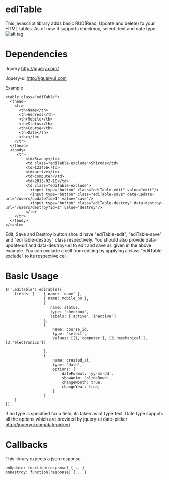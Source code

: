 ediTable
========

This javascript library adds basic RUD(Read, Update and delete) to your HTML tables. As of now it supports checkbox, select, text and date type.
![alt tag](https://raw.github.com/scane/ediTable/master/docs/demo-image.png)

Dependencies
============
Jquery http://jquery.com/

Jquery-ui http://jqueryui.com


Example

    <table class="ediTable">
      <thead>
        <tr>
          <th>Name</th>
          <th>Address</th>
          <th>Mobile</th>
          <th>Status</th>
          <th>Course</th>
          <th>Date</th>
          <th></th>
        </tr>
      </thead>
      <tbody>
         <tr>
             <td>Scanny</td>
             <td class="ediTable-exclude">Shiroda</td>
             <td>123456</td>
             <td>active</td>
             <td>computer</td>
             <td>2013-02-10</td>
             <td class="ediTable-exclude">
               <input type="button" class="ediTable-edit" value="edit"/>
               <input type="button" class="ediTable-save" data-update-url="/users/update?id=1" value="save"/>
               <input type="button" class="ediTable-destroy" data-destroy-url="/users/destroy?id=1" value="destroy"/>
             </td>
        </tr>
      </tbody>
    </table>

Edit, Save and Destroy button should have "ediTable-edit", "ediTable-save" and "ediTable-destroy" class respectively. You should also provide data-update-url and data-destroy-url to edit and save as given in the above example. You can exclude a cell from editing by applying a class "editTable-exclude" to its respective cell.

Basic Usage
===========

    $('.ediTable').ediTable({
        fields: [    { name: 'name' },
                     { name: mobile_no },
                     {
                        name: status,
                        type: 'checkbox',
                        labels: ['active','inactive']
                     },
                     {
                         name: course_id,
                         type: 'select',
                         values: [[1,'computer'], [2,'mechanical'],[3,'electronics']]

                     },
                     {
                         name: created_at,
                         type: 'date',
                         options: {
                             dateFormat: 'yy-mm-dd',
                             showAnim: 'slideDown',
                             changeMonth: true,
                             changeYear: true, 
                         }
                     }
        ]
    }); 

If no type is specified for a field, its taken as of type text. Date type suppots all the options which are provided by jquery-ui date-picker http://jqueryui.com/datepicker/

Callbacks
=========
This library expects a json response.

    onUpdate: function(response) { .. }
    onDestroy: function(response) { .. }

 
